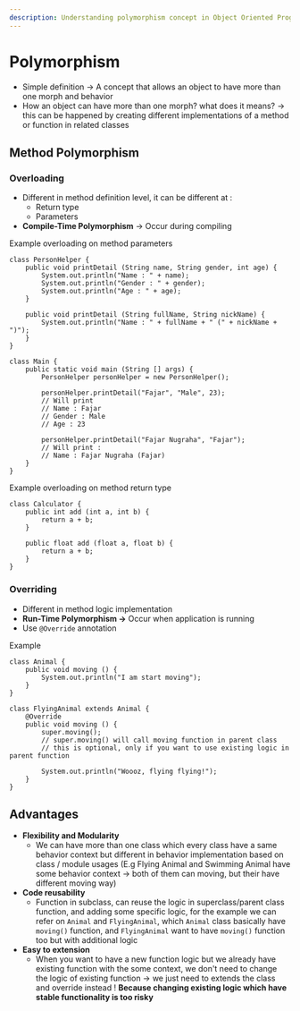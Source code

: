 ```yaml
---
description: Understanding polymorphism concept in Object Oriented Programming
---
```


# Polymorphism

* Simple definition -> A concept that allows an object to have more than one morph and behavior
* How an object can have more than one morph? what does it means? -> this can be happened by creating different implementations of a method or function in related classes

## Method Polymorphism

### Overloading

* Different in method definition level, it can be different at :&#x20;
  * Return type
  * Parameters
* **Compile-Time Polymorphism** -> Occur during compiling

Example overloading on method parameters

```
class PersonHelper {
    public void printDetail (String name, String gender, int age) {
        System.out.println("Name : " + name);
        System.out.println("Gender : " + gender);
        System.out.println("Age : " + age);
    }
    
    public void printDetail (String fullName, String nickName) {
        System.out.println("Name : " + fullName + " (" + nickName + ")");
    }
}

class Main {
    public static void main (String [] args) {
        PersonHelper personHelper = new PersonHelper();
        
        personHelper.printDetail("Fajar", "Male", 23);
        // Will print
        // Name : Fajar
        // Gender : Male
        // Age : 23
        
        personHelper.printDetail("Fajar Nugraha", "Fajar");
        // Will print : 
        // Name : Fajar Nugraha (Fajar) 
    }
}
```

Example overloading on method return type

```
class Calculator {
    public int add (int a, int b) {
        return a + b;
    }
    
    public float add (float a, float b) {
        return a + b;
    }
}
```

### Overriding

* Different in method logic implementation
* **Run-Time Polymorphism ->** Occur when application is running
* Use `@Override` annotation

Example

```
class Animal {
    public void moving () {
        System.out.println("I am start moving");
    }
}

class FlyingAnimal extends Animal {
    @Override
    public void moving () {
        super.moving(); 
        // super.moving() will call moving function in parent class
        // this is optional, only if you want to use existing logic in parent function
         
        System.out.println("Woooz, flying flying!");
    }
}
```

## Advantages

* **Flexibility and Modularity**&#x20;
  * We can have more than one class which every class have a same behavior context but different in behavior implementation based on class / module usages (E.g Flying Animal and Swimming Animal have some behavior context -> both of them can moving, but their have different moving way)
* **Code reusability**
  * Function in subclass, can reuse the logic in superclass/parent class function, and adding some specific logic, for the example we can refer on `Animal` and `FlyingAnimal`, which `Animal` class basically have `moving()` function, and `FlyingAnimal` want to have `moving()` function too but with additional logic
* **Easy to extension**
  * When you want to have a new function logic but we already have existing function with the some context, we don't need to change the logic of existing function -> we just need to extends the class and override instead ! **Because changing existing logic which have stable functionality is too risky**
